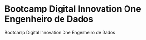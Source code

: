 # Bootcamp Digital Innovation One Engenheiro de Dados
Bootcamp Digital Innovation One Engenheiro de Dados
